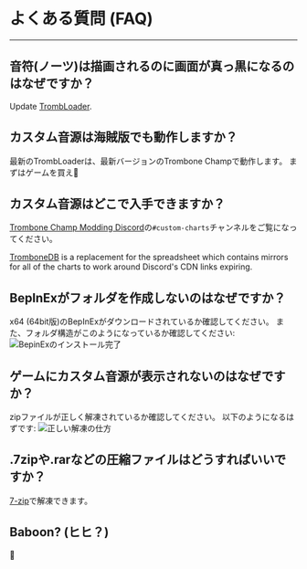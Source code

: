 # よくある質問 (FAQ)
---

## 音符(ノーツ)は描画されるのに画面が真っ黒になるのはなぜですか？

Update [TrombLoader](https://thunderstore.io/c/trombone-champ/p/TromboneChamps/TrombLoader/).

## カスタム音源は海賊版でも動作しますか？

最新のTrombLoaderは、最新バージョンのTrombone Champで動作します。 まずはゲームを買え🐒

## カスタム音源はどこで入手できますか？

[Trombone Champ Modding Discord](https://discord.gg/KVzKRsbetJ)の`#custom-charts`チャンネルをご覧になってください。

[TromboneDB](https://tc-mods.github.io/TromboneDB/) is a replacement for the spreadsheet which contains mirrors for all of the charts to work around Discord's CDN links expiring.

## BepInExがフォルダを作成しないのはなぜですか？

x64 (64bit版)のBepInExがダウンロードされているか確認してください。 また、フォルダ構造がこのようになっているか確認してください: ![BepinExのインストール完了](../docs/files/finishedbepinex.png)

## ゲームにカスタム音源が表示されないのはなぜですか？

zipファイルが正しく解凍されているか確認してください。 以下のようになるはずです: ![正しい解凍の仕方](../docs/files/customsongcorrect.png)

## .7zipや.rarなどの圧縮ファイルはどうすればいいですか？

[7-zip](https://www.7-zip.org/download.html)で解凍できます。

## Baboon? (ヒヒ？)

🐒
